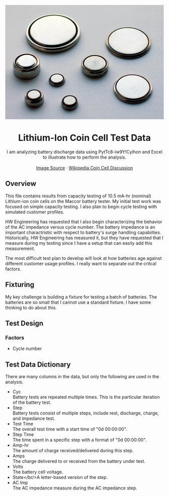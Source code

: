 <div id="top"></div>
<!-- PROJECT LOGO -->
<br />
<div align="center">
  <a href="https://github.com/ziggle/BatteryDischargeQuickLookReport">
    <img src="../Images/components_Coin-cells.jpg" alt="Logo" width="511" height="363">

  </a>

<h1 align="center">Lithium-Ion Coin Cell Test Data</h1>

  <p align="center">
    I am analyzing battery discharge data using PytTc8-iw9Y!Cylhon and Excel to illustrate how to perform the analysis.
    <br />
    <br />
    <a href="https://en.wikipedia.org/wiki/Button_cell">Image Source</a>
    ·
    <a href="https://en.wikipedia.org/wiki/Button_cell">Wikipedia Coin Cell Discussion</a>
  </p>
</div>

## Overview

This file contains results from capacity testing of 10.5 mA-hr (nominal) Lithium-ion coin cells on the Maccor battery tester. My initial test work was focused on simple capacity testing. I also plan to begin cycle testing with simulated customer profiles.

HW Engineering has requested that I also begin characterizing the behavior of the AC impedance versus cycle number. The battery impedance is an important charactristic with respect to battery's surge handling capabiities. Historically, HW Engineering has measured it, but they have requested that I measure during my testing since I have a setup that can easily add this measurement.

The most difficult test plan to develop will look at how batteries age against different customer usage profiles. I really want to separate out the critcal factors.

## Fixturing

My key challenge is building a fixture for testing a batch of batteries. The batteries are so small that I cannot use a standard fixture. I have some thinking to do about this.

## Test Design

### Factors

* Cycle number


## Test Data Dictionary

There are many columns in the data, but only the following are used in the analysis.

- Cyc<br/>Battery tests are repeated multiple times. This is the particular iteration of the battery test.
- Step<br/>Battery tests consist of multiple steps, include rest, discharge, charge, and impedance test.
- Test Time<br/>The overall test time with a start time of "0d 00:00:00".
- Step Time<br/>The time spent in a specific step with a format of "0d 00:00:00".
- Amp-hr<br/>The amount of charge received/delivered during this step.
- Amps<br/>The charge delivered to or received from the battery under test.
- Volts<br/>The battery cell voltage.
- State</br/>A letter-based version of the step.
- AC Imp<br/>The AC impedance measure during the AC impedance step.
